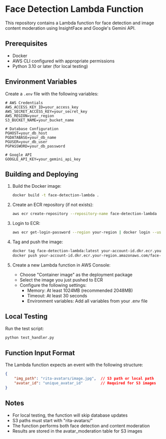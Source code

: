 # Face Detection Lambda Function

This repository contains a Lambda function for face detection and image content moderation using InsightFace and Google's Gemini API.

## Prerequisites

- Docker
- AWS CLI configured with appropriate permissions
- Python 3.10 or later (for local testing)

## Environment Variables

Create a `.env` file with the following variables:

```
# AWS Credentials
AWS_ACCESS_KEY_ID=your_access_key
AWS_SECRET_ACCESS_KEY=your_secret_key
AWS_REGION=your_region
S3_BUCKET_NAME=your_bucket_name

# Database Configuration
PGHOST=your_db_host
PGDATABASE=your_db_name
PGUSER=your_db_user
PGPASSWORD=your_db_password

# Google API
GOOGLE_API_KEY=your_gemini_api_key
```

## Building and Deploying

1. Build the Docker image:
   ```bash
   docker build -t face-detection-lambda .
   ```

2. Create an ECR repository (if not exists):
   ```bash
   aws ecr create-repository --repository-name face-detection-lambda
   ```

3. Login to ECR:
   ```bash
   aws ecr get-login-password --region your-region | docker login --username AWS --password-stdin your-account-id.dkr.ecr.your-region.amazonaws.com
   ```

4. Tag and push the image:
   ```bash
   docker tag face-detection-lambda:latest your-account-id.dkr.ecr.your-region.amazonaws.com/face-detection-lambda:latest
   docker push your-account-id.dkr.ecr.your-region.amazonaws.com/face-detection-lambda:latest
   ```

5. Create a new Lambda function in AWS Console:
   - Choose "Container image" as the deployment package
   - Select the image you just pushed to ECR
   - Configure the following settings:
     - Memory: At least 1024MB (recommended 2048MB)
     - Timeout: At least 30 seconds
     - Environment variables: Add all variables from your .env file

## Local Testing

Run the test script:
```bash
python test_handler.py
```

## Function Input Format

The Lambda function expects an event with the following structure:
```json
{
    "img_path": "rita-avatars/image.jpg",  // S3 path or local path
    "avatar_id": "unique_avatar_id"        // Required for S3 images
}
```

## Notes

- For local testing, the function will skip database updates
- S3 paths must start with "rita-avatars/"
- The function performs both face detection and content moderation
- Results are stored in the avatar_moderation table for S3 images